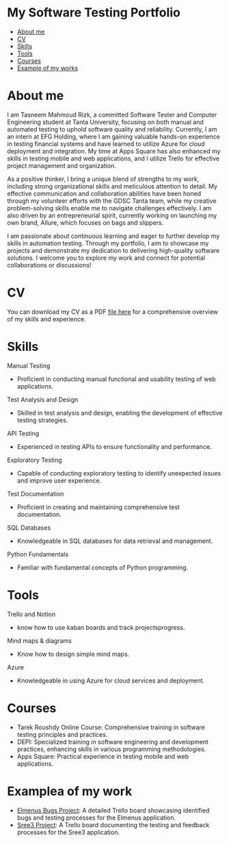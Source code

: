 # My Software Testing Portfolio

   * [About me](https://github.com/tasneem558/Portfolio/blob/main/README.md#about-me)
   * [CV](https://github.com/tasneem558/Portfolio/blob/main/README.md#cv)
   * [Skills](https://github.com/tasneem558/Portfolio/blob/main/README.md#skills)
   * [Tools](https://github.com/tasneem558/Portfolio/blob/main/README.md#tools)
   * [Courses](https://github.com/tasneem558/Portfolio/blob/main/README.md#courses)
   * [Example of my works]()
# About me

I am Tasneem Mahmoud Rizk, a committed Software Tester and Computer Engineering student at Tanta University, focusing on both manual and automated testing to uphold software quality and reliability. Currently, I am an intern at EFG Holding, where I am gaining valuable hands-on experience in testing financial systems and have learned to utilize Azure for cloud deployment and integration. My time at Apps Square has also enhanced my skills in testing mobile and web applications, and I utilize Trello for effective project management and organization.

As a positive thinker, I bring a unique blend of strengths to my work, including strong organizational skills and meticulous attention to detail. My effective communication and collaboration abilities have been honed through my volunteer efforts with the GDSC Tanta team, while my creative problem-solving skills enable me to navigate challenges effectively. I am also driven by an entrepreneurial spirit, currently working on launching my own brand, Allure, which focuses on bags and slippers.

I am passionate about continuous learning and eager to further develop my skills in automation testing. Through my portfolio, I aim to showcase my projects and demonstrate my dedication to delivering high-quality software solutions. I welcome you to explore my work and connect for potential collaborations or discussions!
# CV

You can download my CV as a PDF [file here](https://drive.google.com/file/d/1NpjBXcyv4uIDSB-uj2_DwqLXprM25roC/view?usp=drivesdk) for a comprehensive overview of my skills and experience.
# Skills

Manual Testing
   * Proficient in conducting manual functional and usability testing of web applications.
   
Test Analysis and Design
   * Skilled in test analysis and design, enabling the development of effective testing strategies.
          
API Testing
   * Experienced in testing APIs to ensure functionality and performance.
     
Exploratory Testing
   * Capable of conducting exploratory testing to identify unexpected issues and improve user experience.
     
Test Documentation
   * Proficient in creating and maintaining comprehensive test documentation.

SQL Databases
   * Knowledgeable in SQL databases for data retrieval and management.

Python Fundamentals
   * Familiar with fundamental concepts of Python programming.

# Tools

Trello and Notion
   * know how to use kaban boards and track projectsprogress.

Mind maps & diagrams
   * Know how to design simple mind maps.
    
Azure
   * Knowledgeable in using Azure for cloud services and deployment.

# Courses

   * Tarek Roushdy Online Course: Comprehensive training in software testing principles and practices.
   * DEPI: Specialized training in software engineering and development practices, enhancing skills in various programming methodologies.
   * Apps Square: Practical experience in testing mobile and web applications.

# Examplea of my work
   * [Elmenus Bugs Project](https://trello.com/invite/b/66b3ae094054877a8b6bd37c/ATTI48b7274354a877fa72d40b095ef640c758F8728A/elmenus-bugs): A detailed Trello board showcasing identified bugs and testing processes for the Elmenus application.
   * [Sree3 Project](https://trello.com/invite/b/66be29bc20f9cd1673c28230/ATTI5856c66d236c6ca5382293e8bc448393349EE0DA/sree3): A Trello board documenting the testing and feedback processes for the Sree3 application.

